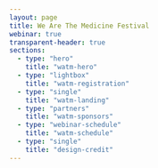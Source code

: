 ```yaml
---
layout: page
title: We Are The Medicine Festival
webinar: true
transparent-header: true
sections:
  - type: "hero"
    title: "watm-hero"
  - type: "lightbox"
    title: "watm-registration"
  - type: "single"
    title: "watm-landing"
  - type: "partners"
    title: "watm-sponsors"
  - type: "webinar-schedule"
    title: "watm-schedule"
  - type: "single"
    title: "design-credit"
---
```

